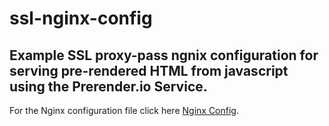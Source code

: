 # ssl-nginx-config
## Example SSL proxy-pass ngnix configuration for serving pre-rendered HTML from javascript using the Prerender.io Service.
For the Nginx configuration file click here [Nginx Config](https://github.com/philvadala/ssl-nginx-config/blob/master/proxy.conf).
